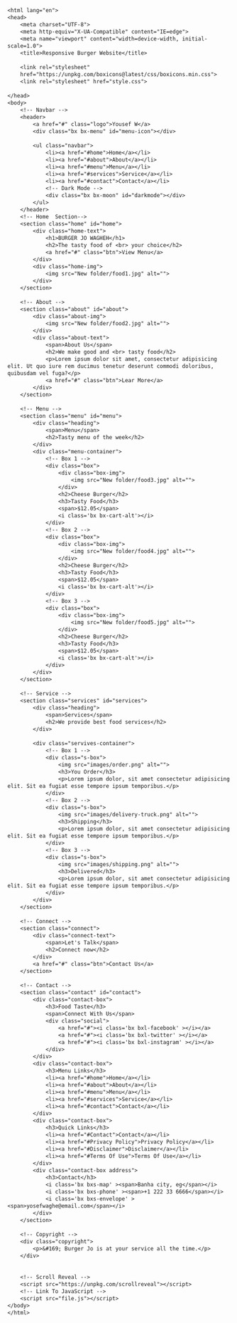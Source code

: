 <!DOCTYPE html>
	<html lang="en">
	<head>
	    <meta charset="UTF-8">
	    <meta http-equiv="X-UA-Compatible" content="IE=edge">
	    <meta name="viewport" content="width=device-width, initial-scale=1.0">
	    <title>Responsive Burger Website</title>
	  
		<link rel="stylesheet"
		href="https://unpkg.com/boxicons@latest/css/boxicons.min.css">
		<link rel="stylesheet" href="style.css">
	   
	</head>
	<body>
	    <!-- Navbar -->
	    <header>
	        <a href="#" class="logo">Yousef W</a>
	        <div class="bx bx-menu" id="menu-icon"></div>
	 
	        <ul class="navbar">
	            <li><a href="#home">Home</a></li>
	            <li><a href="#about">About</a></li>
	            <li><a href="#menu">Menu</a></li>
	            <li><a href="#services">Service</a></li>
	            <li><a href="#contact">Contact</a></li>
	            <!-- Dark Mode -->
	            <div class="bx bx-moon" id="darkmode"></div>
	        </ul>
	    </header>
	    <!-- Home  Section-->
	    <section class="home" id="home">
	        <div class="home-text">
	            <h1>BURGER JO WAGHEH</h1>
	            <h2>The tasty food of <br> your choice</h2>
	            <a href="#" class="btn">View Menu</a>
	        </div>
	        <div class="home-img">
	            <img src="New folder/food1.jpg" alt="">
	        </div>
	    </section>
	 
	    <!-- About -->
	    <section class="about" id="about">
	        <div class="about-img">
	            <img src="New folder/food2.jpg" alt="">
	        </div>
	        <div class="about-text">
	            <span>About Us</span>
	            <h2>We make good and <br> tasty food</h2>
	            <p>Lorem ipsum dolor sit amet, consectetur adipisicing elit. Ut quo iure rem ducimus tenetur deserunt commodi doloribus, quibusdam vel fuga?</p>
	            <a href="#" class="btn">Lear More</a>
	        </div>
	    </section>
	 
	    <!-- Menu -->
	    <section class="menu" id="menu">
	        <div class="heading">
	            <span>Menu</span>
	            <h2>Tasty menu of the week</h2>
	        </div>
	        <div class="menu-container">
	            <!-- Box 1 -->
	            <div class="box">
	                <div class="box-img">
	                    <img src="New folder/food3.jpg" alt="">
	                </div>
	                <h2>Cheese Burger</h2>
	                <h3>Tasty Food</h3>
	                <span>$12.05</span>
	                <i class='bx bx-cart-alt'></i>
	            </div>
	            <!-- Box 2 -->
	            <div class="box">
	                <div class="box-img">
	                    <img src="New folder/food4.jpg" alt="">
	                </div>
	                <h2>Cheese Burger</h2>
	                <h3>Tasty Food</h3>
	                <span>$12.05</span>
	                <i class='bx bx-cart-alt'></i>
	            </div>
	            <!-- Box 3 -->
	            <div class="box">
	                <div class="box-img">
	                    <img src="New folder/food5.jpg" alt="">
	                </div>
	                <h2>Cheese Burger</h2>
	                <h3>Tasty Food</h3>
	                <span>$12.05</span>
	                <i class='bx bx-cart-alt'></i>
	            </div>
	        </div>
	    </section>
	 
	    <!-- Service -->
	    <section class="services" id="services">
	        <div class="heading">
	            <span>Services</span>
	            <h2>We provide best food services</h2>
	        </div>
	 
	        <div class="servives-container">
	            <!-- Box 1 -->
	            <div class="s-box">
	                <img src="images/order.png" alt="">
	                <h3>You Order</h3>
	                <p>Lorem ipsum dolor, sit amet consectetur adipisicing elit. Sit ea fugiat esse tempore ipsum temporibus.</p>
	            </div>
	            <!-- Box 2 -->
	            <div class="s-box">
	                <img src="images/delivery-truck.png" alt="">
	                <h3>Shipping</h3>
	                <p>Lorem ipsum dolor, sit amet consectetur adipisicing elit. Sit ea fugiat esse tempore ipsum temporibus.</p>
	            </div>
	            <!-- Box 3 -->
	            <div class="s-box">
	                <img src="images/shipping.png" alt="">
	                <h3>Delivered</h3>
	                <p>Lorem ipsum dolor, sit amet consectetur adipisicing elit. Sit ea fugiat esse tempore ipsum temporibus.</p>
	            </div>
	        </div>
	    </section>
	 
	    <!-- Connect -->
	    <section class="connect">
	        <div class="connect-text">
	            <span>Let's Talk</span>
	            <h2>Connect now</h2>
	        </div>
	        <a href="#" class="btn">Contact Us</a>
	    </section>
	 
	    <!-- Contact -->
	    <section class="contact" id="contact">
	        <div class="contact-box">
	            <h3>Food Taste</h3>
	            <span>Connect With Us</span>
	            <div class="social">
	                <a href="#"><i class='bx bxl-facebook' ></i></a>
	                <a href="#"><i class='bx bxl-twitter' ></i></a>
	                <a href="#"><i class='bx bxl-instagram' ></i></a>
	            </div>
	        </div>
	        <div class="contact-box">
	            <h3>Menu Links</h3>
	            <li><a href="#home">Home</a></li>
	            <li><a href="#about">About</a></li>
	            <li><a href="#menu">Menu</a></li>
	            <li><a href="#services">Service</a></li>
	            <li><a href="#contact">Contact</a></li>
	        </div>
	        <div class="contact-box">
	            <h3>Quick Links</h3>
	            <li><a href="#Contact">Contact</a></li>
	            <li><a href="#Privacy Policy">Privacy Policy</a></li>
	            <li><a href="#Disclaimer">Disclaimer</a></li>
	            <li><a href="#Terms Of Use">Terms Of Use</a></li>
	        </div>
	        <div class="contact-box address">
	            <h3>Contact</h3>
	            <i class='bx bxs-map' ><span>Banha city, eg</span></i>
	            <i class='bx bxs-phone' ><span>+1 222 33 6666</span></i>
	            <i class='bx bxs-envelope' ><span>yosefwaghe@email.com</span></i>
	        </div>
	    </section>
	 
	    <!-- Copyright -->
	    <div class="copyright">
	        <p>&#169; Burger Jo is at your service all the time.</p>
	    </div>
	 
	 
	    <!-- Scroll Reveal -->
	    <script src="https://unpkg.com/scrollreveal"></script>
	    <!-- Link To JavaScript -->
	    <script src="file.js"></script>
	</body>
	</html>

